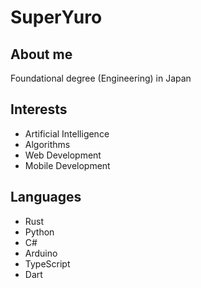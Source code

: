 # SuperYuro
## About me

Foundational degree (Engineering) in Japan

## Interests

- Artificial Intelligence
- Algorithms
- Web Development
- Mobile Development

## Languages

- Rust
- Python
- C#
- Arduino
- TypeScript
- Dart
